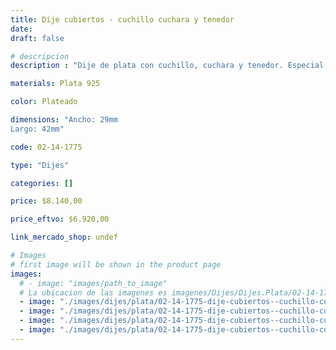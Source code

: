 ```yaml
---
title: Dije cubiertos - cuchillo cuchara y tenedor
date: 
draft: false

# descripcion
description : "Dije de plata con cuchillo, cuchara y tenedor. Especial para cocineros y amantes de la cocina!"

materials: Plata 925

color: Plateado

dimensions: "Ancho: 29mm 
Largo: 42mm"

code: 02-14-1775

type: "Dijes"

categories: []

price: $8.140,00

price_eftvo: $6.920,00

link_mercado_shop: undef

# Images
# first image will be shown in the product page
images:
  # - image: "images/path_to_image"
  # La ubicacion de las imagenes es imagenes/Dijes/Dijes.Plata/02-14-1775-dije-cubiertos--cuchillo-cuchara-y-tenedor
  - image: "./images/dijes/plata/02-14-1775-dije-cubiertos--cuchillo-cuchara-y-tenedor_a.jpg"
  - image: "./images/dijes/plata/02-14-1775-dije-cubiertos--cuchillo-cuchara-y-tenedor_b.jpg"
  - image: "./images/dijes/plata/02-14-1775-dije-cubiertos--cuchillo-cuchara-y-tenedor_c.jpg"
  - image: "./images/dijes/plata/02-14-1775-dije-cubiertos--cuchillo-cuchara-y-tenedor_d.jpg"
---
```

